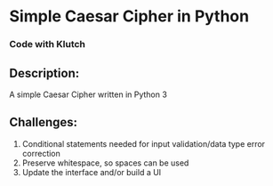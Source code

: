 # Simple Caesar Cipher in Python
### Code with Klutch

## Description:
A simple Caesar Cipher written in Python 3

## Challenges:
1. Conditional statements needed for input validation/data type error correction
2. Preserve whitespace, so spaces can be used
3. Update the interface and/or build a UI 

